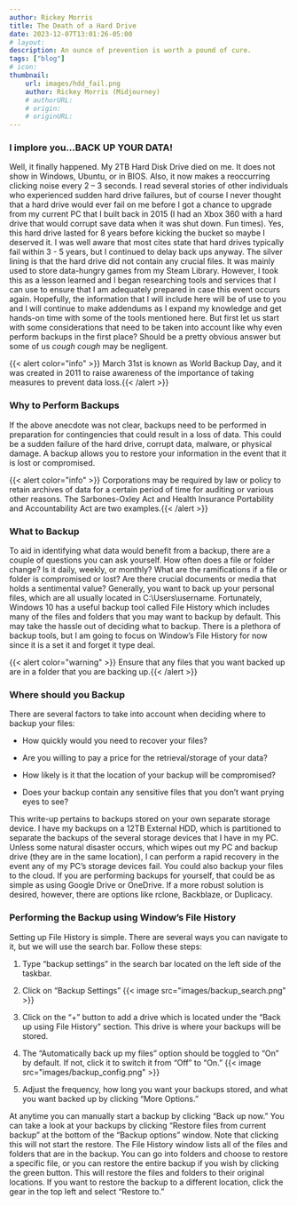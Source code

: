 ```yaml
---
author: Rickey Morris
title: The Death of a Hard Drive
date: 2023-12-07T13:01:26-05:00
# layout:
description: An ounce of prevention is worth a pound of cure.
tags: ["blog"]
# icon:
thumbnail:
    url: images/hdd_fail.png
    author: Rickey Morris (Midjourney)
    # authorURL:
    # origin:
    # originURL:
---
```

### I implore you…BACK UP YOUR DATA!

Well, it finally happened. My 2TB Hard Disk Drive died on me. It does not show in Windows, Ubuntu, or in BIOS. Also, it now makes a reoccurring clicking noise every 2 – 3 seconds. I read several stories of other individuals who experienced sudden hard drive failures, but of course I never thought that a hard drive would ever fail on me before I got a chance to upgrade from my current PC that I built back in 2015 (I had an Xbox 360 with a hard drive that would corrupt save data when it was shut down. Fun times). Yes, this hard drive lasted for 8 years before kicking the bucket so maybe I deserved it. I was well aware that most cites state that hard drives typically fail within 3 - 5 years, but I continued to delay back ups anyway. The silver lining is that the hard drive did not contain any crucial files. It was mainly used to store data-hungry games from my Steam Library. However, I took this as a lesson learned and I began researching tools and services that I can use to ensure that I am adequately prepared in case this event occurs again. Hopefully, the information that I will include here will be of use to you and I will continue to make addendums as I expand my knowledge and get hands-on time with some of the tools mentioned here. But first let us start with some considerations that need to be taken into account like why even perform backups in the first place? Should be a pretty obvious answer but some of us *cough* *cough* may be negligent.

{{< alert color="info" >}} March 31st is known as World Backup Day, and it was created in 2011 to raise awareness of the importance of taking measures to prevent data loss.{{< /alert >}}

### Why to Perform Backups

If the above anecdote was not clear, backups need to be performed in preparation for contingencies that could result in a loss of data. This could be a sudden failure of the hard drive, corrupt data, malware, or physical damage. A backup allows you to restore your information in the event that it is lost or compromised.

{{< alert color="info" >}} Corporations may be required by law or policy to retain archives of data for a certain period of time for auditing or various other reasons. The Sarbones-Oxley Act and Health Insurance Portability and Accountability Act are two examples.{{< /alert >}}

### What to Backup

To aid in identifying what data would benefit from a backup, there are a couple of questions you can ask yourself. How often does a file or folder change? Is it daily, weekly, or monthly? What are the ramifications if a file or folder is compromised or lost? Are there crucial documents or media that holds a sentimental value? Generally, you want to back up your personal files, which are all usually located in C:\Users\username. Fortunately, Windows 10 has a useful backup tool called File History which includes many of the files and folders that you may want to backup by default. This may take the hassle out of deciding what to backup. There is a plethora of backup tools, but I am going to focus on Window’s File History for now since it is a set it and forget it type deal.

{{< alert color="warning" >}} Ensure that any files that you want backed up are in a folder that you are backing up.{{< /alert >}}

### Where should you Backup

There are several factors to take into account when deciding where to backup your files:

- How quickly would you need to recover your files?

- Are you willing to pay a price for the retrieval/storage of your data?

- How likely is it that the location of your backup will be compromised?

- Does your backup contain any sensitive files that you don’t want prying eyes to see?

This write-up pertains to backups stored on your own separate storage device. I have my backups on a 12TB External HDD, which is partitioned to separate the backups of the several storage devices that I have in my PC. Unless some natural disaster occurs, which wipes out my PC and backup drive (they are in the same location), I can perform a rapid recovery in the event any of my PC’s storage devices fail. You could also backup your files to the cloud. If you are performing backups for yourself, that could be as simple as using Google Drive or OneDrive. If a more robust solution is desired, however, there are options like rclone, Backblaze, or Duplicacy.

### Performing the Backup using Window’s File History

Setting up File History is simple. There are several ways you can navigate to it, but we will use the search bar. Follow these steps:

1. Type “backup settings” in the search bar located on the left side of the taskbar.

1. Click on “Backup Settings” {{< image src="images/backup_search.png" >}}

1. Click on the “+” button to add a drive which is located under the “Back up using File History” section. This drive is where your backups will be stored.

1. The “Automatically back up my files” option should be toggled to “On” by default. If not, click it to switch it from “Off” to “On.” {{< image src="images/backup_config.png" >}}

1. Adjust the frequency, how long you want your backups stored, and what you want backed up by clicking “More Options.”

 At anytime you can manually start a backup by clicking “Back up now.” You can take a look at your backups by clicking “Restore files from current backup” at the bottom of the “Backup options” window. Note that clicking this will not start the restore. The File History window lists all of the files and folders that are in the backup. You can go into folders and choose to restore a specific file, or you can restore the entire backup if you wish by clicking the green button. This will restore the files and folders to their original locations. If you want to restore the backup to a different location, click the gear in the top left and select “Restore to.”
